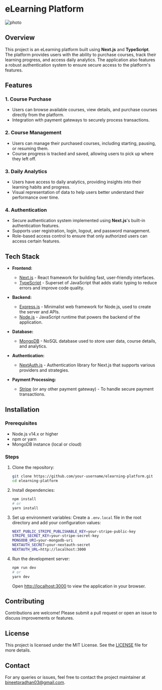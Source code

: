 # eLearning Platform
![photo](https://www.pixelmattic.com/wp-content/uploads/2016/12/10-elearning-website-features.jpg)

## Overview
This project is an eLearning platform built using **Next.js** and **TypeScript**. The platform provides users with the ability to purchase courses, track their learning progress, and access daily analytics. The application also features a robust authentication system to ensure secure access to the platform's features.

## Features

### 1. **Course Purchase**
- Users can browse available courses, view details, and purchase courses directly from the platform.
- Integration with payment gateways to securely process transactions.

### 2. **Course Management**
- Users can manage their purchased courses, including starting, pausing, or resuming them.
- Course progress is tracked and saved, allowing users to pick up where they left off.

### 3. **Daily Analytics**
- Users have access to daily analytics, providing insights into their learning habits and progress.
- Visual representation of data to help users better understand their performance over time.

### 4. **Authentication**
- Secure authentication system implemented using **Next.js**'s built-in authentication features.
- Supports user registration, login, logout, and password management.
- Role-based access control to ensure that only authorized users can access certain features.

## Tech Stack

- **Frontend:** 
  - [Next.js](https://nextjs.org/) - React framework for building fast, user-friendly interfaces.
  - [TypeScript](https://www.typescriptlang.org/) - Superset of JavaScript that adds static typing to reduce errors and improve code quality.
  
- **Backend:** 
  - [Express.js](https://expressjs.com/) - Minimalist web framework for Node.js, used to create the server and APIs.
  - [Node.js](https://nodejs.org/) - JavaScript runtime that powers the backend of the application.

- **Database:**
  - [MongoDB](https://www.mongodb.com/) - NoSQL database used to store user data, course details, and analytics.

- **Authentication:**
  - [NextAuth.js](https://next-auth.js.org/) - Authentication library for Next.js that supports various providers and strategies.
  
- **Payment Processing:**
  - [Stripe](https://stripe.com/) (or any other payment gateway) - To handle secure payment transactions.

## Installation

### Prerequisites
- Node.js v14.x or higher
- npm or yarn
- MongoDB instance (local or cloud)

### Steps

1. Clone the repository:
    ```bash
    git clone https://github.com/your-username/elearning-platform.git
    cd elearning-platform
    ```

2. Install dependencies:
    ```bash
    npm install
    # or
    yarn install
    ```

3. Set up environment variables:
    Create a `.env.local` file in the root directory and add your configuration values:

    ```bash
    NEXT_PUBLIC_STRIPE_PUBLISHABLE_KEY=your-stripe-public-key
    STRIPE_SECRET_KEY=your-stripe-secret-key
    MONGODB_URI=your-mongodb-uri
    NEXTAUTH_SECRET=your-nextauth-secret
    NEXTAUTH_URL=http://localhost:3000
    ```

4. Run the development server:
    ```bash
    npm run dev
    # or
    yarn dev
    ```
   Open [http://localhost:3000](http://localhost:3000) to view the application in your browser.

## Contributing
Contributions are welcome! Please submit a pull request or open an issue to discuss improvements or features.

## License
This project is licensed under the MIT License. See the [LICENSE](LICENSE) file for more details.

## Contact
For any queries or issues, feel free to contact the project maintainer at [bineetpradhan03@gmail.com](mailto:bineetpradhan03@gmail.com).

